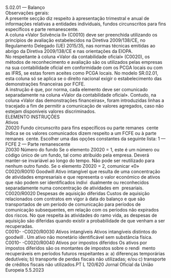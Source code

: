  
S.02.01 — Balanço  
Observações gerais:  
A presente secção diz respeito à apresentação trimestral e anual de informações relativas a entidades individuais, fundos 
circunscritos para fins específicos e parte remanescente.  
A coluna «Valor Solvência II» (C0010) deve ser preenchida utilizando os princípios de avaliação estabelecidos na Diretiva 
2009/138/CE, no Regulamento Delegado (UE) 2015/35, nas normas técnicas emitidas ao abrigo da Diretiva 
2009/138/CE e nas orientações da EIOPA.  
No respeitante à coluna «Valor da contabilidade oficial» (C0020), os métodos de reconhecimento e avaliação são os 
utilizados pelas empresas na sua contabilidade oficial em conformidade com os PCGA locais ou com as IFRS, se estas 
forem aceites como PCGA locais. No modelo SR.02.01, esta coluna só se aplica se o direito nacional exigir o 
estabelecimento das demonstrações financeiras por FCFE.  
A instrução é que, por norma, cada elemento deve ser comunicado separadamente na coluna «Valor da contabilidade 
oficial». Contudo, na coluna «Valor das demonstrações financeiras», foram introduzidas linhas a tracejado a fim de 
permitir a comunicação de valores agregados, caso não estejam disponíveis valores discriminados.  
ELEMENTO  INSTRUÇÕES  
Ativos  
Z0020  Fundo circunscrito para fins 
específicos ou parte remanes ­
cente  Indica se os valores comunicados dizem respeito a um FCFE ou à parte remanes ­
cente. Escolher uma das opções constantes da seguinte lista: 
1 — FCFE 
2 — Parte remanescente  
Z0030  Número do fundo  Se o elemento Z0020 = 1, este é um número ou código único de um fundo, tal 
como atribuído pela empresa. Deverá manter-se invariável ao longo do tempo. 
Não pode ser reutilizado para nenhum outro fundo. 
Se o elemento Z0020 = 2, comunicar «0»  
C0020/R0010  Goodwill  Ativo intangível que resulta de uma concentração de atividades empresariais e que 
representa o valor económico de ativos que não podem ser identificados indivi ­
dualmente ou reconhecidos separadamente numa concentração de atividades em ­
presariais.  
C0020/R0020  Despesas de aquisição diferidas  Custos de aquisição relacionados com contratos em vigor à data do balanço e que 
são transportados de um período de comunicação para períodos de comunicação 
subsequentes, em relação com os períodos não expirados dos riscos. No que 
respeita às atividades do ramo vida, as despesas de aquisição são diferidas quando 
existir a probabilidade de que venham a ser recuperadas.  
C0010- 
-C0020/R0030  Ativos intangíveis  Ativos intangíveis distintos do  goodwill . Um ativo não monetário identificável sem 
substância física.  
C0010- 
-C0020/R0040  Ativos por impostos diferidos  Os ativos por impostos diferidos são os montantes de impostos sobre o rendi ­
mento recuperáveis em períodos futuros respeitantes a: 
a) diferenças temporárias dedutíveis; 
b) transporte de perdas fiscais não utilizadas; e/ou 
c) transporte de créditos fiscais não utilizados.PT  L 120/620 Jornal Oficial da União Europeia 5.5.2023